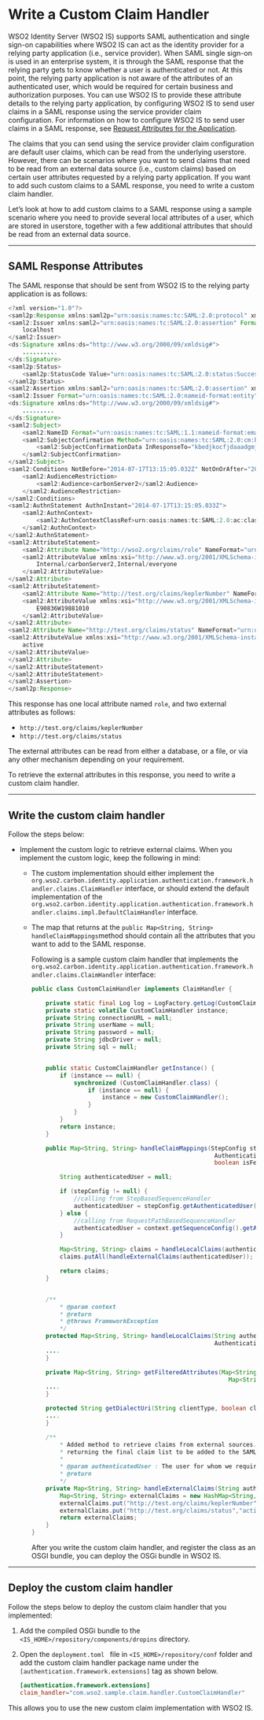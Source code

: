 # Write a Custom Claim Handler

WSO2 Identity Server (WSO2 IS) supports SAML authentication and single sign-on capabilities where WSO2 IS can act as 
the identity provider for a relying party application (i.e., service provider). When SAML single sign-on is used in an 
enterprise system, it is through the SAML response that the relying party gets to know whether a user is authenticated 
or not. At this point, the relying party application is not aware of the attributes of an authenticated user, which 
would be required for certain business and authorization purposes. You can use WSO2 IS to provide these attribute 
details to the relying party application, by configuring WSO2 IS to send user claims in a SAML response using the 
service provider claim configuration. For information on how to configure WSO2 IS to send user claims in a SAML 
response, see [Request Attributes for the Application]({{base_path}}/guides/login/request-attributes/).

The claims that you can send using the service provider claim configuration are default user claims, which can be read 
from the underlying userstore. However, there can be scenarios where you want to send claims that need to be read from 
an external data source (i.e., custom claims) based on certain user attributes requested by a relying party application. 
If you want to add such custom claims to a SAML response, you need to write a custom claim handler.

Let’s look at how to add custom claims to a SAML response using a sample scenario where you need to provide several local attributes of a user, which are stored in userstore, together with a few additional attributes that should be read from an external data source.

---

## SAML Response Attributes

The SAML response that should be sent from WSO2 IS to the relying party application is as follows:

``` java
<?xml version="1.0"?>
<saml2p:Response xmlns:saml2p="urn:oasis:names:tc:SAML:2.0:protocol" xmlns:xs="http://www.w3.org/2001/XMLSchema" Destination="https://localhost:9444/acs" ID="faibaccbcepemkackalbbjkihlegenhhigcdjbjk" InResponseTo="kbedjkocfjdaaadgmjeipbegnclbelfffbpbophe" IssueInstant="2014-07-17T13:15:05.032Z" Version="2.0">
<saml2:Issuer xmlns:saml2="urn:oasis:names:tc:SAML:2.0:assertion" Format="urn:oasis:names:tc:SAML:2.0:nameid-format:entity">
    localhost
</saml2:Issuer>
<ds:Signature xmlns:ds="http://www.w3.org/2000/09/xmldsig#">
    ..........
</ds:Signature>
<saml2p:Status>
    <saml2p:StatusCode Value="urn:oasis:names:tc:SAML:2.0:status:Success"/>
</saml2p:Status>
<saml2:Assertion xmlns:saml2="urn:oasis:names:tc:SAML:2.0:assertion" xmlns:xs="http://www.w3.org/2001/XMLSchema" ID="phmbbieedpcfdhcignelnepkemobepgaaipbjjdk" IssueInstant="2014-07-17T13:15:05.032Z" Version="2.0">
<saml2:Issuer Format="urn:oasis:names:tc:SAML:2.0:nameid-format:entity">localhost</saml2:Issuer>
<ds:Signature xmlns:ds="http://www.w3.org/2000/09/xmldsig#">
    .........
</ds:Signature>
<saml2:Subject>
    <saml2:NameID Format="urn:oasis:names:tc:SAML:1.1:nameid-format:emailAddress">Administrator</saml2:NameID>
    <saml2:SubjectConfirmation Method="urn:oasis:names:tc:SAML:2.0:cm:bearer">
        <saml2:SubjectConfirmationData InResponseTo="kbedjkocfjdaaadgmjeipbegnclbelfffbpbophe" NotOnOrAfter="2014-07-17T13:20:05.032Z" Recipient="https://localhost:9444/acs"/>
    </saml2:SubjectConfirmation>
</saml2:Subject>
<saml2:Conditions NotBefore="2014-07-17T13:15:05.032Z" NotOnOrAfter="2014-07-17T13:20:05.032Z">
    <saml2:AudienceRestriction>
        <saml2:Audience>carbonServer2</saml2:Audience>
    </saml2:AudienceRestriction>
</saml2:Conditions>
<saml2:AuthnStatement AuthnInstant="2014-07-17T13:15:05.033Z">
    <saml2:AuthnContext>
        <saml2:AuthnContextClassRef>urn:oasis:names:tc:SAML:2.0:ac:classes:Password</saml2:AuthnContextClassRef>
    </saml2:AuthnContext>
</saml2:AuthnStatement>
<saml2:AttributeStatement>
    <saml2:Attribute Name="http://wso2.org/claims/role" NameFormat="urn:oasis:names:tc:SAML:2.0:attrname-format:basic">
    <saml2:AttributeValue xmlns:xsi="http://www.w3.org/2001/XMLSchema-instance" xsi:type="xs:string">
        Internal/carbonServer2,Internal/everyone
    </saml2:AttributeValue>
</saml2:Attribute>
<saml2:AttributeStatement>
    <saml2:Attribute Name="http://test.org/claims/keplerNumber" NameFormat="urn:oasis:names:tc:SAML:2.0:attrname-format:basic">
    <saml2:AttributeValue xmlns:xsi="http://www.w3.org/2001/XMLSchema-instance" xsi:type="xs:string">
        E90836W19881010
    </saml2:AttributeValue>
</saml2:Attribute>
<saml2:Attribute Name="http://test.org/claims/status" NameFormat="urn:oasis:names:tc:SAML:2.0:attrname-format:basic">
<saml2:AttributeValue xmlns:xsi="http://www.w3.org/2001/XMLSchema-instance" xsi:type="xs:string">
    active
</saml2:AttributeValue>
</saml2:Attribute>
</saml2:AttributeStatement>
</saml2:AttributeStatement>
</saml2:Assertion>
</saml2p:Response>
```

This response has one local attribute named `role`, and two external attributes as follows:

-   `http://test.org/claims/keplerNumber`
-   `http://test.org/claims/status`

The external attributes can be read from either a database, or a file, or via any other mechanism depending on your requirement.

To retrieve the external attributes in this response, you need to write
a custom claim handler.

---

## Write the custom claim handler

Follow the steps below:

-   Implement the custom logic to retrieve external claims. When you
    implement the custom logic, keep the following in mind:

    -   The custom implementation should either implement the `org.wso2.carbon.identity.application.authentication.framework.handler.claims.ClaimHandler`
        interface, or should extend the default implementation of the `org.wso2.carbon.identity.application.authentication.framework.handler.claims.impl.DefaultClaimHandler` interface.
    -   The map that returns at the `public Map<String, String> handleClaimMappings`method should contain all the attributes that you want to add to
        the SAML response.

        Following is a sample custom claim handler that implements the `org.wso2.carbon.identity.application.authentication.framework.handler.claims.ClaimHandler` interface:

        ``` java
        public class CustomClaimHandler implements ClaimHandler {

            private static final Log log = LogFactory.getLog(CustomClaimHandler.class);
            private static volatile CustomClaimHandler instance;
            private String connectionURL = null;
            private String userName = null;
            private String password = null;
            private String jdbcDriver = null;
            private String sql = null;


            public static CustomClaimHandler getInstance() {
                if (instance == null) {
                    synchronized (CustomClaimHandler.class) {
                        if (instance == null) {
                            instance = new CustomClaimHandler();
                        }
                    }
                }
                return instance;
            }

            public Map<String, String> handleClaimMappings(StepConfig stepConfig,
                                                            AuthenticationContext context, Map<String, String> remoteAttributes,
                                                            boolean isFederatedClaims) throws FrameworkException {

                String authenticatedUser = null;

                if (stepConfig != null) {
                    //calling from StepBasedSequenceHandler
                    authenticatedUser = stepConfig.getAuthenticatedUser();
                } else {
                    //calling from RequestPathBasedSequenceHandler
                    authenticatedUser = context.getSequenceConfig().getAuthenticatedUser();
                }

                Map<String, String> claims = handleLocalClaims(authenticatedUser, context);
                claims.putAll(handleExternalClaims(authenticatedUser));

                return claims;
            }


            /**
                * @param context
                * @return
                * @throws FrameworkException
                */
            protected Map<String, String> handleLocalClaims(String authenticatedUser,
                                                            AuthenticationContext context) throws FrameworkException {
            ....
            }

            private Map<String, String> getFilteredAttributes(Map<String, String> allAttributes,
                                                                Map<String, String> requestedClaimMappings, boolean isStandardDialect) {
            ....
            }

            protected String getDialectUri(String clientType, boolean claimMappingDefined) {
            ....
            }

            /**
                * Added method to retrieve claims from external sources. The results will be merged to the local claims when
                * returning the final claim list to be added to the SAML response that is sent back to the SP.
                *
                * @param authenticatedUser : The user for whom we require claim values
                * @return
                */
            private Map<String, String> handleExternalClaims(String authenticatedUser) throws FrameworkException {
                Map<String, String> externalClaims = new HashMap<String, String>();
                externalClaims.put("http://test.org/claims/keplerNumber","E90836W19881010");
                externalClaims.put("http://test.org/claims/status","active");
                return externalClaims;
            }
        }
        ```

        After you write the custom claim handler, and register the class as an OSGI bundle, you can deploy the OSGi bundle in WSO2 IS.

---

## Deploy the custom claim handler

Follow the steps below to deploy the custom claim handler that you implemented:

1.  Add the compiled OSGi bundle to the `<IS_HOME>/repository/components/dropins` directory.

2.  Open the `deployment.toml ` file in `<IS_HOME>/repository/conf` folder and add the custom claim handler package name under the `[authentication.framework.extensions]` tag as shown below.   
    
    ```toml
    [authentication.framework.extensions] 
    claim_handler="com.wso2.sample.claim.handler.CustomClaimHandler" 
    ```
    
This allows you to use the new custom claim implementation with WSO2 IS.
